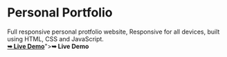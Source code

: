   # Personal Portfolio
  
Full responsive personal protfolio website, Responsive for all devices, built using HTML, CSS and JavaScript.
 <br>
 <a href="https://codewithsadee.github.io/portfolio/"><strong>➥ Live Demo</strong></a>"><strong>➥ Live Demo</strong>
